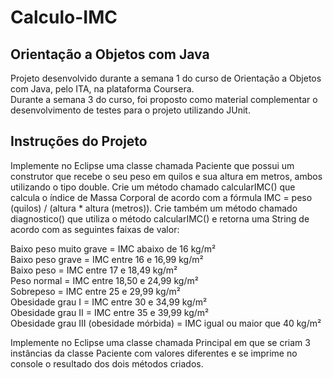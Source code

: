 # Calculo-IMC

## Orientação a Objetos com Java
Projeto desenvolvido durante a semana 1 do curso de Orientação a Objetos com Java, pelo ITA, na plataforma Coursera. \
Durante a semana 3 do curso, foi proposto como material complementar o desenvolvimento de testes para o projeto utilizando JUnit.

## Instruções do Projeto
Implemente no Eclipse uma classe chamada Paciente que possui um construtor que recebe o seu peso em quilos e sua altura em metros, ambos utilizando o tipo double. Crie um método chamado calcularIMC() que calcula o índice de Massa Corporal de acordo com a fórmula IMC = peso (quilos) / (altura * altura (metros)). Crie também um método chamado diagnostico() que utiliza o método calcularIMC() e retorna uma String de acordo com as seguintes faixas de valor:

Baixo peso muito grave = IMC abaixo de 16 kg/m²<br/>
Baixo peso grave = IMC entre 16 e 16,99 kg/m²<br/>
Baixo peso = IMC entre 17 e 18,49 kg/m²<br/>
Peso normal = IMC entre 18,50 e 24,99 kg/m²<br/>
Sobrepeso = IMC entre 25 e 29,99 kg/m²<br/>
Obesidade grau I = IMC entre 30 e 34,99 kg/m²<br/>
Obesidade grau II = IMC entre 35 e 39,99 kg/m²<br/>
Obesidade grau III (obesidade mórbida) = IMC igual ou maior que 40 kg/m²<br/>

Implemente no Eclipse uma classe chamada Principal em que se criam 3 instâncias da classe Paciente com valores diferentes e se imprime no console o resultado dos dois métodos criados.
